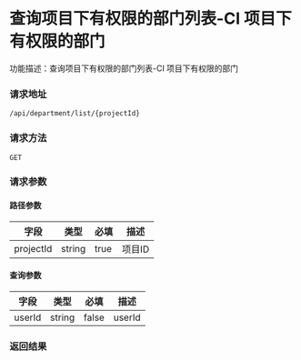 # 查询项目下有权限的部门列表-CI 项目下有权限的部门
功能描述：查询项目下有权限的部门列表-CI 项目下有权限的部门

### 请求地址
```
/api/department/list/{projectId}
```

### 请求方法
`GET`
### 请求参数
#### 路径参数

| 字段 | 类型 | 必填 | 描述 |
| -------- | -------- | -------- | -------- |
| projectId     | string   | true       | 项目ID |

#### 查询参数

| 字段 | 类型 | 必填 | 描述 |
| -------- | -------- | -------- | -------- |
| userId     | string   | false       | userId |



### 返回结果

